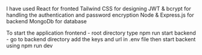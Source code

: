 I have used 
React for fronted 
Tailwind CSS for designing
JWT & bcrypt for handling the authentication and password encryption
Node & Express.js for backend
MongoDb for database


To start the application
frontend - root directory type npm run start
backend - go to backend directory add the keys and url in .env file then start backent using npm run dev
